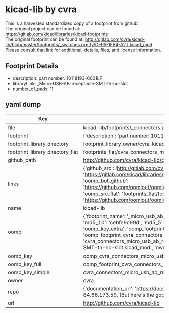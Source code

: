 # kicad-lib by cvra  
This is a harvested standardized copy of a footprint from github.  
The original project can be found at:  
https://gitlab.com/kicad/libraries/kicad-footprints  
The original footprint can be found at:
http://gitlab.com/cvra/kicad-lib/blob/master/footprints/_switches.pretty/CFPA-1FB4-A2T.kicad_mod
Please consult that link for additional, details, files, and license information.  
## Footprint Details
* description: part number: 10118193-0001LF  
* libraryLink: _Micro-USB-AB-receptacle-SMT-th-no-slot  
* number_of_pads: 11  
## yaml dump  
| Key | Value |  
| --- | --- |  
| file | kicad-lib/footprints/_connectors.pretty/_Micro-USB-AB-receptacle-SMT-th-no-slot.kicad_mod |  
| footprint | {'description': 'part number: 10118193-0001LF', 'libraryLink': '_Micro-USB-AB-receptacle-SMT-th-no-slot', 'number_of_pads': 11} |  
| footprint_library_directory | footprint_library_owner/cvra_kicad-lib |  
| footprint_library_directory_flat | footprints_flat/cvra_connectors_micro_usb_ab_receptacle_smt_th_no_slot/working |  
| github_path | http://github.com/cvra/kicad-lib/blob/master/footprints/_connectors.pretty/_Micro-USB-AB-receptacle-SMT-th-no-slot.kicad_mod |  
| links | {'github_src': 'http://gitlab.com/cvra/kicad-lib/blob/master/footprints/_switches.pretty/CFPA-1FB4-A2T.kicad_mod', 'github_src_repo': 'https://gitlab.com/kicad/libraries/kicad-footprints', 'oomp_bot': 'footprints/cvra_connectors_micro_usb_ab_receptacle_smt_th_no_slot/working', 'oomp_bot_github': 'https://github.com/oomlout/oomlout_oomp_footprint_bot/tree/main/footprints/cvra_connectors_micro_usb_ab_receptacle_smt_th_no_slot/working', 'oomp_src_flat': 'footprints_flat/footprints_flat/cvra_connectors_micro_usb_ab_receptacle_smt_th_no_slot/working', 'oomp_src_flat_github': 'https://github.com/oomlout/oomlout_oomp_footprint_src/tree/main/footprints_flat/cvra_connectors_micro_usb_ab_receptacle_smt_th_no_slot/working'} |  
| name | kicad-lib |  
| oomp | {'footprint_name': '_micro_usb_ab_receptacle_smt_th_no_slot', 'library_name': '_connectors', 'md5': 'cebfe9c99dafc84a5144dab73dd803cf', 'md5_10': 'cebfe9c99d', 'md5_5': 'cebfe', 'md5_6': 'cebfe9', 'oomp_key': 'oomp_cvra_connectors_micro_usb_ab_receptacle_smt_th_no_slot', 'oomp_key_extra': 'oomp_footprint_cvra_connectors_micro_usb_ab_receptacle_smt_th_no_slot', 'oomp_key_full': 'oomp_footprint_cvra_connectors_micro_usb_ab_receptacle_smt_th_no_slot_cebfe9', 'oomp_key_simple': 'cvra_connectors_micro_usb_ab_receptacle_smt_th_no_slot', 'original_filename': 'kicad-lib/footprints/_connectors.pretty/_Micro-USB-AB-receptacle-SMT-th-no-slot.kicad_mod', 'owner_name': 'cvra'} |  
| oomp_key | oomp_cvra_connectors_micro_usb_ab_receptacle_smt_th_no_slot |  
| oomp_key_full | oomp_footprint_cvra_connectors_micro_usb_ab_receptacle_smt_th_no_slot |  
| oomp_key_simple | cvra_connectors_micro_usb_ab_receptacle_smt_th_no_slot |  
| owner | cvra |  
| repo | {'documentation_url': 'https://docs.github.com/rest/overview/resources-in-the-rest-api#rate-limiting', 'message': "API rate limit exceeded for 84.66.173.59. (But here's the good news: Authenticated requests get a higher rate limit. Check out the documentation for more details.)"} |  
| url | http://github.com/cvra/kicad-lib |  

